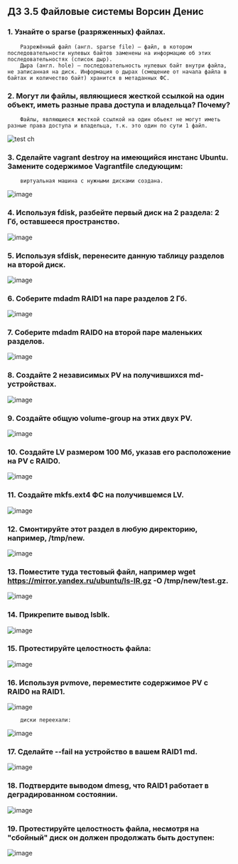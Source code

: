 ## ДЗ 3.5 Файловые системы Ворсин Денис

### 1. Узнайте о sparse (разряженных) файлах.


        Разрежённый файл (англ. sparse file) — файл, в котором последовательности нулевых байтов заменены на информацию об этих последовательностях (список дыр).
        Дыра (англ. hole) — последовательность нулевых байт внутри файла, не записанная на диск. Информация о дырах (смещение от начала файла в байтах и количество байт) хранится в метаданных ФС. 


### 2. Могут ли файлы, являющиеся жесткой ссылкой на один объект, иметь разные права доступа и владельца? Почему?


        Файлы, являющиеся жесткой ссылкой на один обьект не могут иметь разные права доступа и владельца, т.к. это один по сути 1 файл.
![test ch](DZ_3.5/2021-11-26%2017_12_12.jpg)

### 3. Сделайте vagrant destroy на имеющийся инстанс Ubuntu. Замените содержимое Vagrantfile следующим:


        виртуальная машина с нужными дисками создана.
![image](DZ_3.5/2021-11-29%2003_13_17.jpg)

### 4. Используя fdisk, разбейте первый диск на 2 раздела: 2 Гб, оставшееся пространство.


![image](DZ_3.5/2021-11-29%2003_20_37.jpg)


### 5. Используя sfdisk, перенесите данную таблицу разделов на второй диск.


![image](DZ_3.5/2021-11-29%2003_24_54.jpg)


### 6. Соберите mdadm RAID1 на паре разделов 2 Гб.


![image](DZ_3.5/2021-11-29%2003_31_44.jpg)

### 7. Соберите mdadm RAID0 на второй паре маленьких разделов.


![image](DZ_3.5/2021-11-29%2003_37_48.jpg)

### 8. Создайте 2 независимых PV на получившихся md-устройствах.


![image](DZ_3.5/2021-11-29%2004_19_05.jpg)

### 9. Создайте общую volume-group на этих двух PV.


![image](DZ_3.5/2021-11-29%2004_19_55.jpg)

### 10. Создайте LV размером 100 Мб, указав его расположение на PV с RAID0.


![image](DZ_3.5/2021-11-29%2004_20_52.jpg)

### 11. Создайте mkfs.ext4 ФС на получившемся LV.


![image](DZ_3.5/2021-11-29%2004_17_39.jpg)

### 12. Смонтируйте этот раздел в любую директорию, например, /tmp/new.


![image](DZ_3.5/2021-11-29%2004_23_11.jpg)

### 13. Поместите туда тестовый файл, например wget https://mirror.yandex.ru/ubuntu/ls-lR.gz -O /tmp/new/test.gz.


![image](DZ_3.5/2021-11-29%2004_23_56.jpg)

### 14. Прикрепите вывод lsblk.


![image](DZ_3.5/2021-11-29%2004_24_41.jpg)

### 15. Протестируйте целостность файла:


![image](DZ_3.5/2021-11-29%2004_25_37.jpg)

### 16. Используя pvmove, переместите содержимое PV с RAID0 на RAID1.


![image](DZ_3.5/2021-11-29%2004_28_51.jpg)

        диски переехали:

![image](DZ_3.5/2021-11-29%2004_29_31.jpg)


### 17. Сделайте --fail на устройство в вашем RAID1 md.


![image](DZ_3.5/2021-11-29%2004_31_55.jpg)

### 18. Подтвердите выводом dmesg, что RAID1 работает в деградированном состоянии.


![image](DZ_3.5/2021-11-29%2004_33_22.jpg)

### 19. Протестируйте целостность файла, несмотря на "сбойный" диск он должен продолжать быть доступен:


![image](DZ_3.5/2021-11-29%2004_34_38.jpg)


